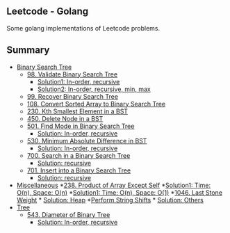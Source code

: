## Leetcode - Golang
Some golang implementations of Leetcode problems.

## Summary
* [Binary Search Tree](BST/README.txt)
    * [98. Validate Binary Search Tree](https://leetcode.com/problems/find-mode-in-binary-search-tree/)
        * [Solution1: In-order, recursive](BST/98/solution1.cpp)
        * [Solution2: In-order, recursive, min, max](BST/98/solution2.cpp)
    * [99. Recover Binary Search Tree]()
    * [108. Convert Sorted Array to Binary Search Tree]()
    * [230. Kth Smallest Element in a BST]()
    * [450. Delete Node in a BST]()
    * [501. Find Mode in Binary Search Tree](https://leetcode.com/problems/find-mode-in-binary-search-tree/)
        * [Solution: In-order, recursive](BST/501/solution.cpp)
    * [530. Minimum Absolute Difference in BST](https://leetcode.com/problems/minimum-absolute-difference-in-bst/)
        * [Solution: In-order, recursive](BST/530/solution.cpp)
    * [700. Search in a Binary Search Tree](https://leetcode.com/problems/search-in-a-binary-search-tree/)
        * [Solution: recursive](BST/700/solution.cpp)
    * [701. Insert into a Binary Search Tree](https://leetcode.com/problems/insert-into-a-binary-search-tree/)
        * [Solution: recursive](BST/701/solution.cpp)
* [Miscellaneous](Miscellaneous/README.txt)
    *[238. Product of Array Except Self](https://leetcode.com/problems/product-of-array-except-self/)
        *[Solution1: Time: O(n), Space: O(n)](Miscellaneous/238/solution.cpp)
        *[Solution1: Time: O(n), Space: O(1)](Miscellaneous/238/solution2.cpp)
    *[1046. Last Stone Weight](https://leetcode.com/problems/last-stone-weight/)
        * [Solution: Heap](Miscellaneous/1046/solution.cpp)
    *[Perform String Shifts](https://leetcode.com/explore/challenge/card/30-day-leetcoding-challenge/529/week-2/3299/)
        * [Solution: Others](Miscellaneous/Perform_String_Shifts/solution.cpp)
* [Tree](Tree/README.txt)
    * [543. Diameter of Binary Tree](https://leetcode.com/problems/diameter-of-binary-tree/)
        * [Solution: In-order, recursive](Tree/543/solution.cpp)